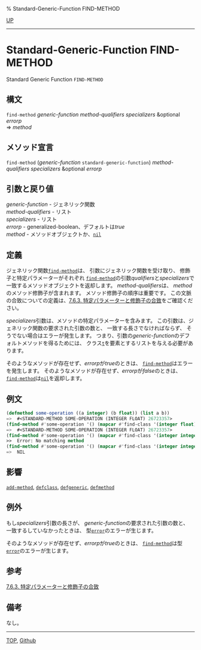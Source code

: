 % Standard-Generic-Function FIND-METHOD

[UP](7.7.html)  

---

# Standard-Generic-Function **FIND-METHOD**


Standard Generic Function `FIND-METHOD`


## 構文

`find-method` *generic-function* *method-qualifiers* *specializers*
 &optional *errorp*  
=> *method*


## メソッド宣言

`find-method` (*generic-function* `standard-generic-function`)
 *method-qualifiers* *specializers* &optional *errorp*


## 引数と戻り値

*generic-function* - ジェネリック関数  
*method-qualifiers* - リスト  
*specializers* - リスト  
*errorp* - generalized-boolean、デフォルトは*true*  
*method* - メソッドオブジェクトか、[`nil`](5.3.nil-variable.html)


## 定義

ジェネリック関数[`find-method`](7.7.find-method.html)は、
引数にジェネリック関数を受け取り、
修飾子と特定パラメーターがそれぞれ
[`find-method`](7.7.find-method.html)の引数*qualifiers*と*specializers*で
一致するメソッドオブジェクトを返却します。
*method-qualifiers*は、
*method*のメソッド修飾子が含まれます。
メソッド修飾子の順序は重要です。
この文脈の合致についての定義は、[7.6.3. 特定パラメーターと修飾子の合致](7.6.3.html)をご確認ください。

*specializers*引数は、メソッドの特定パラメーターを含みます。
この引数は、ジェネリック関数の要求された引数の数と、
一致する長さでなければならず、
そうでない場合はエラーが発生します。
つまり、引数の*generic-function*のデフォルトメソッドを得るためには、
クラス[`t`](5.3.t-variable.html)を要素とするリストを与える必要があります。

そのようなメソッドが存在せず、*errorp*が*true*のときは、
[`find-method`](7.7.find-method.html)はエラーを発生します。
そのようなメソッドが存在せず、*errorp*が*false*のときは、
[`find-method`](7.7.find-method.html)は[`nil`](5.3.nil-variable.html)を返却します。


## 例文

```lisp
(defmethod some-operation ((a integer) (b float)) (list a b))
=>  #<STANDARD-METHOD SOME-OPERATION (INTEGER FLOAT) 26723357>
(find-method #'some-operation '() (mapcar #'find-class '(integer float)))
=>  #<STANDARD-METHOD SOME-OPERATION (INTEGER FLOAT) 26723357>
(find-method #'some-operation '() (mapcar #'find-class '(integer integer)))
>>  Error: No matching method
(find-method #'some-operation '() (mapcar #'find-class '(integer integer)) nil)
=>  NIL
```


## 影響

[`add-method`](7.7.add-method.html),
[`defclass`](7.7.defclass.html),
[`defgeneric`](7.7.defgeneric.html),
[`defmethod`](7.7.defmethod.html)


## 例外

もし*specializers*引数の長さが、
*generic-function*の要求された引数の数と、
一致するしていなかったときは、
型[`error`](9.2.error-condition.html)のエラーが生じます。

そのようなメソッドが存在せず、*errorp*が*true*のときは、
[`find-method`](7.7.find-method.html)は型[`error`](9.2.error-condition.html)のエラーが生じます。


## 参考

[7.6.3. 特定パラメーターと修飾子の合致](7.6.3.html)


## 備考

なし。


---
[TOP](index.html),  [Github](https://github.com/nptcl/npt-japanese)

